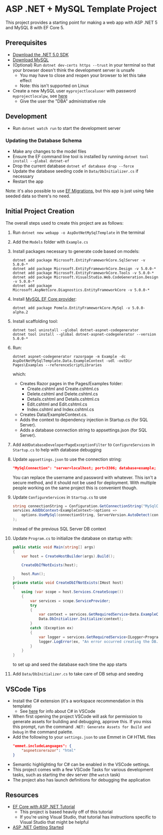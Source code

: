 # ASP .NET + MySQL Template Project

This project provides a starting point for making a web app with ASP .NET 5 and
MySQL 8 with EF Core 5.

## Prerequisites

-   [Download the .NET 5.0 SDK](https://dotnet.microsoft.com/download)
-   [Download MySQL](https://dev.mysql.com/downloads/)
-   (Optional) Run `dotnet dev-certs https --trust` in your terminal so that your
    browser doesn't think the development server is unsafe
    -   You may have to close and reopen your browser to let this take effect
    -   Note: this isn't supported on Linux
-   Create a new MySQL user `myprojectlocaluser` with password `myprojectlocalpw`,
    see
    [here](https://dev.mysql.com/doc/workbench/en/wb-mysql-connections-navigator-management-users-and-privileges.html)
    -   Give the user the "DBA" administrative role

## Development

-   Run `dotnet watch run` to start the development server

### Updating the Database Schema

-   Make any changes to the model files
-   Ensure the EF command line tool is installed by running `dotnet tool install --global dotnet-ef`
-   Drop the current database `dotnet ef database drop --force`
-   Update the database seeding code in `Data/DbInitializer.cs` if necessary
-   Restart the app

Note: it's also possible to use [EF
Migrations](https://docs.microsoft.com/en-us/aspnet/core/data/ef-rp/migrations?view=aspnetcore-5.0&tabs=visual-studio-code),
but this app is just using fake seeded data so there's no need.

## Initial Project Creation

The overall steps used to create this project are as follows:

1. Run `dotnet new webapp -o AspDotNetMySqlTemplate` in the terminal
2. Add the `Models` folder with `Example.cs`
3. Install packages necessary to generate code based on models:

    ```shell
    dotnet add package Microsoft.EntityFrameworkCore.SqlServer -v 5.0.0-*
    dotnet add package Microsoft.EntityFrameworkCore.Design -v 5.0.0-*
    dotnet add package Microsoft.EntityFrameworkCore.Tools -v 5.0.0-*
    dotnet add package Microsoft.VisualStudio.Web.CodeGeneration.Design -v 5.0.0-*
    dotnet add package Microsoft.AspNetCore.Diagnostics.EntityFrameworkCore -v 5.0.0-*
    ```

4. Install [MySQL EF Core provider](https://github.com/PomeloFoundation/Pomelo.EntityFrameworkCore.MySql):

    ```shell
    dotnet add package Pomelo.EntityFrameworkCore.MySql -v 5.0.0-alpha.2
    ```

5. Install scaffolding tool:

    ```shell
    dotnet tool uninstall --global dotnet-aspnet-codegenerator
    dotnet tool install --global dotnet-aspnet-codegenerator --version 5.0.0-*
    ```

6. Run:

    ```shell
    dotnet aspnet-codegenerator razorpage -m Example -dc AspDotNetMySqlTemplate.Data.ExampleContext -udl -outDir Pages\Examples --referenceScriptLibraries
    ```

    which:

    - Creates Razor pages in the Pages/Examples folder:
        - Create.cshtml and Create.cshtml.cs
        - Delete.cshtml and Delete.cshtml.cs
        - Details.cshtml and Details.cshtml.cs
        - Edit.cshtml and Edit.cshtml.cs
        - Index.cshtml and Index.cshtml.cs
    - Creates Data/ExampleContext.cs.
    - Adds the context to dependency injection in Startup.cs (for SQL Server).
    - Adds a database connection string to appsettings.json (for SQL Server).

7. Add `AddDatabaseDeveloperPageExceptionFilter` to `ConfigureServices` in
   `Startup.cs` to help with database debugging

8. Update `appsettings.json` to use the connection string:

    ```json
    "MySqlConnection": "server=localhost; port=3306; database=example; user=myprojectlocaluser; password=myprojectlocalpw; Persist Security Info=False; Connect Timeout=300"
    ```

    You can replace the username and password with whatever. This isn't a secure
    method, and it should not be used for deployment. With multiple people
    working on the same project this is convenient though.

9. Update `ConfigureServices` in `Startup.cs` to use

    ```c#
    string connectionString = Configuration.GetConnectionString("MySqlConnection");
    services.AddDbContext<ExampleContext>(options =>
        options.UseMySql(connectionString, ServerVersion.AutoDetect(connectionString))
    );
    ```

    instead of the previous SQL Server DB context

10. Update `Program.cs` to initialize the database on startup with:

    ```c#
    public static void Main(string[] args)
    {
        var host = CreateHostBuilder(args).Build();

        CreateDbIfNotExists(host);

        host.Run();
    }
    private static void CreateDbIfNotExists(IHost host)
    {
        using (var scope = host.Services.CreateScope())
        {
            var services = scope.ServiceProvider;
            try
            {
                var context = services.GetRequiredService<Data.ExampleContext>();
                Data.DbInitializer.Initialize(context);
            }
            catch (Exception ex)
            {
                var logger = services.GetRequiredService<ILogger<Program>>();
                logger.LogError(ex, "An error occurred creating the DB.");
            }
        }
    }
    ```

    to set up and seed the database each time the app starts

11. Add `Data/DbInitializer.cs` to take care of DB setup and seeding

## VSCode Tips

-   Install the C# extension (it's a workspace recommendation in this template)
    -   See [here](https://code.visualstudio.com/docs/languages/csharp) for info
        about C# in VSCode
-   When first opening the project VSCode will ask for permission to generate
    assets for building and debugging, approve this. If you miss this prompt, run
    the command `.NET: Generate Assets for Build and Debug` in the command palette.
-   Add the following to your `settings.json` to use Emmet in C# HTML files
    ```json
    "emmet.includeLanguages": {
        "aspnetcorerazor": "html"
    }
    ```
-   Semantic highlighting for C# can be enabled in the VSCode settings.
-   This project comes with a few VSCode Tasks for various development tasks, such
    as starting the dev server (the `watch` task)
-   The project also has launch definitions for debugging the application

## Resources

-   [EF Core with ASP .NET Tutorial](https://docs.microsoft.com/en-us/aspnet/core/data/ef-rp/intro?view=aspnetcore-5.0&tabs=visual-studio)
    -   This project is based heavily off of this tutorial
    -   If you're using Visual Studio, that tutorial has instructions specific to
        Visual Studio that might be helpful
-   [ASP .NET Getting Started](https://docs.microsoft.com/en-us/aspnet/core/getting-started/?view=aspnetcore-5.0&tabs=windows)
